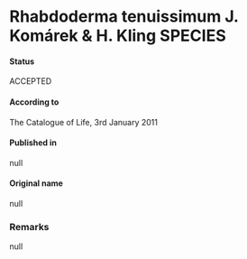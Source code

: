 Rhabdoderma tenuissimum J. Komárek & H. Kling SPECIES
=======

#### Status
ACCEPTED

#### According to
The Catalogue of Life, 3rd January 2011

#### Published in
null

#### Original name
null

### Remarks
null